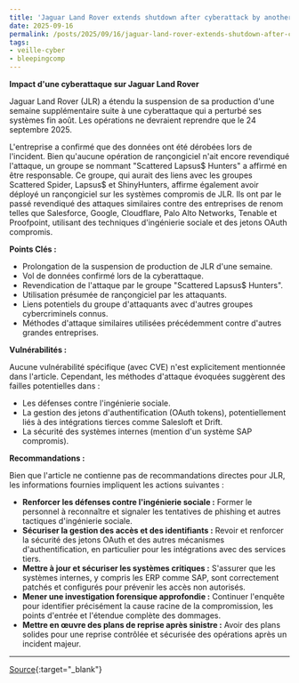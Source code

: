 ```yaml
---
title: 'Jaguar Land Rover extends shutdown after cyberattack by another week'
date: 2025-09-16
permalink: /posts/2025/09/16/jaguar-land-rover-extends-shutdown-after-cyberattack-by-another-week/
tags:
- veille-cyber
- bleepingcomp
---
```

**Impact d'une cyberattaque sur Jaguar Land Rover**

Jaguar Land Rover (JLR) a étendu la suspension de sa production d'une semaine supplémentaire suite à une cyberattaque qui a perturbé ses systèmes fin août. Les opérations ne devraient reprendre que le 24 septembre 2025.

L'entreprise a confirmé que des données ont été dérobées lors de l'incident. Bien qu'aucune opération de rançongiciel n'ait encore revendiqué l'attaque, un groupe se nommant "Scattered Lapsus$ Hunters" a affirmé en être responsable. Ce groupe, qui aurait des liens avec les groupes Scattered Spider, Lapsus$ et ShinyHunters, affirme également avoir déployé un rançongiciel sur les systèmes compromis de JLR. Ils ont par le passé revendiqué des attaques similaires contre des entreprises de renom telles que Salesforce, Google, Cloudflare, Palo Alto Networks, Tenable et Proofpoint, utilisant des techniques d'ingénierie sociale et des jetons OAuth compromis.

**Points Clés :**

*   Prolongation de la suspension de production de JLR d'une semaine.
*   Vol de données confirmé lors de la cyberattaque.
*   Revendication de l'attaque par le groupe "Scattered Lapsus$ Hunters".
*   Utilisation présumée de rançongiciel par les attaquants.
*   Liens potentiels du groupe d'attaquants avec d'autres groupes cybercriminels connus.
*   Méthodes d'attaque similaires utilisées précédemment contre d'autres grandes entreprises.

**Vulnérabilités :**

Aucune vulnérabilité spécifique (avec CVE) n'est explicitement mentionnée dans l'article. Cependant, les méthodes d'attaque évoquées suggèrent des failles potentielles dans :

*   Les défenses contre l'ingénierie sociale.
*   La gestion des jetons d'authentification (OAuth tokens), potentiellement liés à des intégrations tierces comme Salesloft et Drift.
*   La sécurité des systèmes internes (mention d'un système SAP compromis).

**Recommandations :**

Bien que l'article ne contienne pas de recommandations directes pour JLR, les informations fournies impliquent les actions suivantes :

*   **Renforcer les défenses contre l'ingénierie sociale :** Former le personnel à reconnaître et signaler les tentatives de phishing et autres tactiques d'ingénierie sociale.
*   **Sécuriser la gestion des accès et des identifiants :** Revoir et renforcer la sécurité des jetons OAuth et des autres mécanismes d'authentification, en particulier pour les intégrations avec des services tiers.
*   **Mettre à jour et sécuriser les systèmes critiques :** S'assurer que les systèmes internes, y compris les ERP comme SAP, sont correctement patchés et configurés pour prévenir les accès non autorisés.
*   **Mener une investigation forensique approfondie :** Continuer l'enquête pour identifier précisément la cause racine de la compromission, les points d'entrée et l'étendue complète des dommages.
*   **Mettre en œuvre des plans de reprise après sinistre :** Avoir des plans solides pour une reprise contrôlée et sécurisée des opérations après un incident majeur.

---
[Source](https://www.bleepingcomputer.com/news/security/jaguar-land-rover-extends-shutdown-after-cyberattack-by-another-week/){:target="_blank"}
